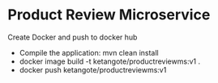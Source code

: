 # Product Review Microservice


Create Docker and push to docker hub
- Compile the application: mvn clean install
- docker image build -t ketangote/productreviewms:v1 .
- docker push ketangote/productreviewms:v1
